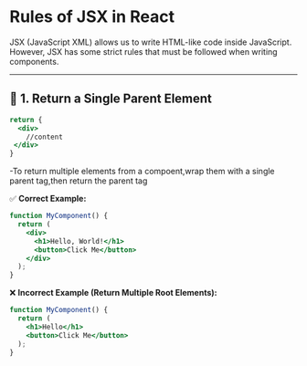 # Rules of JSX in React

JSX (JavaScript XML) allows us to write HTML-like code inside JavaScript. However, JSX has some strict rules that must be followed when writing components.

---

## 🧠 1. Return a Single Parent Element

```jsx
return {
  <div>
    //content
 </div>
}

```
-To return multiple elements from a compoent,wrap them with a single parent tag,then return the parent tag

✅ **Correct Example:**

```jsx
function MyComponent() {
  return (
    <div>
      <h1>Hello, World!</h1>
      <button>Click Me</button>
    </div>
  );
}

```
❌ **Incorrect Example (Return Multiple Root Elements):**

```jsx
function MyComponent() {
  return (
    <h1>Hello</h1>
    <button>Click Me</button>
  );
}
```



